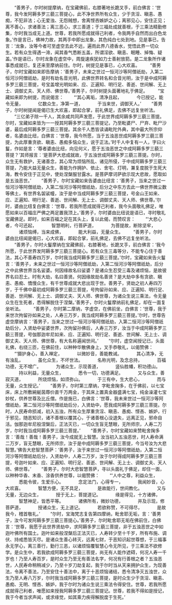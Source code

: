 <!-- { "loadSidebar": true } -->
　　“善男子，尔时树提摩纳，在宝藏佛前，右膝著地长跪叉手，前白佛言：‘世尊，我今发阿耨多罗三藐三菩提心，此不净世界所有众生，少于贪淫、瞋恚、愚痴，不犯非法；心无爱浊、无怨贼想，舍离悭吝嫉妒之心；离邪见心，安住正见；离不善心，求诸善法；离三恶心，求三善道；于三福处成就善根，于三乘法精勤修集，尔时我当成无上道。世尊，若我所愿成就得己利者，令我两手自然而出白色龙象。’作是言已，佛神力故，其两手中即出龙象，其色纯白七处到地。见是事已，告言：‘龙象，汝等今者可至虚空去此不远，遍雨此界八德香水，觉悟此界一切众生。若有众生得遇一渧，闻其香气悉断五盖，所谓淫欲、瞋恚、眠睡、掉悔、疑盖。’作是语已，尔时龙象在虚空中，周旋速疾犹如力士善射放箭。是二龙象所作诸事悉成就已，复还来至摩纳前住。尔时，树提见是事已，心大欢喜。
　　“善男子，尔时宝藏如来即告摩纳：‘善男子，未来之世过一恒河沙等阿僧祇劫，入第二恒河沙阿僧祇劫，是时有劫名音光明，此佛世界转名和合音光明，汝于是中成阿耨多罗三藐三菩提，号宝盖增光明如来、应、正遍知、明行足、善逝、世间解、无上士、调御丈夫、天人师、佛世尊。’善男子，尔时树提头面著地礼于佛足。
　　“宝藏如来即为树提，而说偈言：
　　“‘其心离垢，清净且起，
　　　今已授记，能令无量，
　　　亿数众生，净第一道，
　　　于当来世，调御天人。’
　　“善男子，尔时树提闻是偈已生大欢喜，即起合掌，前礼佛足，去佛不远复坐听法。
　　“三亿弟子除一千人，其余咸共同声发愿，于此世界成阿耨多罗三藐三菩提。尔时，宝藏如来皆为一一授其阿耨多罗三藐三菩提记，乃至毗婆尸、尸弃、毗尸沙婆，最后成阿耨多罗三藐三菩提。其余千人悉皆读诵毗陀外典，其中最大所宗仰者，名婆由比纽，白佛言：‘世尊，我今所愿，当于五浊恶世成阿耨多罗三藐三菩提，为此厚重贪欲、瞋恚、愚痴多恼众生，说于正法。’时千人中复有一人，字曰火鬘，作如是言：‘尊者婆由比纽，向见何义，愿于五浊恶世之中成阿耨多罗三藐三菩提？’其师报言：‘是菩萨大悲成就故，于五浊世成阿耨多罗三藐三菩提。尔时，众生无有救护，无诸善念，其心常为烦恼所乱、诸见所侵，于中成阿耨多罗三藐三菩提，乃能大益无量众生，善能为作拥护、依止、舍宅、灯明，兼复度脱于生死大海，教令安住于正见中，使处涅槃服甘露水。是菩萨摩诃萨欲示现大悲故，愿取如是五浊恶世。’
　　“善男子，尔时宝藏如来告婆由比纽言：‘善男子，当来之世过一恒河沙等阿僧祇劫，入第二恒河沙等阿僧祇劫，后分之中东方去此一佛世界微尘数等佛土，有世界名袈裟幢，汝于是中当成阿耨多罗三藐三菩提，号金山王如来、应、正遍知、明行足、善逝、世间解、无上士、调御丈夫、天人师、佛世尊。’尔时，婆由比纽复白佛言：‘世尊，若我所愿成就得己利者，我今头面敬礼佛足，唯愿如来以百福庄严佛之两足置我顶上。’善男子，尔时婆由比纽说是语已，寻时敬礼宝藏佛足。即时，如来百福之足在其头上，复以此偈，而赞叹言：
　　“‘大悲心者，今可还起，
　　　智慧明利，行菩萨道，
　　　为菩提故，断除坚牢，
　　　诸烦恼缚，当来成佛，
　　　能大利益，无量众生。
　　“善男子，尔时婆由比纽闻是偈已，心大欢喜，即起合掌，前礼佛足，去佛不远复坐听法。
　　“善男子，尔时火鬘摩纳在宝藏佛前，右膝著地，长跪叉手，前白佛言：‘我今所愿，于此世界发阿耨多罗三藐三菩提心。若有众生三毒等分，不能专心住于善法，其心不善寿四万岁，尔时我当成阿耨多罗三藐三菩提。’尔时，宝藏如来告火鬘言：‘善男子，未来之世过一恒河沙等阿僧祇劫，入第二恒河沙等阿僧祇劫，后分之中此佛世界当名娑婆。何因缘故名曰娑婆？是诸众生忍受三毒及诸烦恼，是故彼界名曰忍土。时有大劫，名曰善贤。何因缘故劫名善贤？是大劫中多有贪欲、瞋恚、愚痴、憍慢众生，有千世尊成就大悲出现于世。善男子，贤劫之初人寿四万岁，于千佛中最初成阿耨多罗三藐三菩提，号拘留孙如来、应、正遍知、明行足、善逝、世间解、无上士、调御丈夫、天人师、佛世尊，为诸众生说三乘法，令无量众生在生死者，悉得解脱住于涅槃。’善男子，尔时火鬘摩纳前礼佛足，却在一面复坐听法。
　　“善男子，尔时第二摩纳，字虚空，在佛前坐，白佛言：‘世尊，我于来世次拘留孙如来之处，人寿三万岁，我当成阿耨多罗三藐三菩提。’尔时，世尊告虚空摩纳言：‘善男子，当来之世过一恒河沙等阿僧祇劫，入第二恒河沙等阿僧祇劫后分，入贤劫中娑婆世界，次拘留孙佛后，人寿三万岁，汝当于中成阿耨多罗三藐三菩提，号伽那迦牟尼如来、应、正遍知、明行足、善逝、世间解、无上士、调御丈夫、天人师、佛世尊，有大名称遍闻世间。’
　　“尔时，虚空闻授记已，头面礼佛，右绕三匝，在佛前住，以种种华散佛身上，叉手恭敬礼，以偈赞佛：
　　“‘摄护身心，善入禅定，
　　　以微妙音，善能教诫。
　　　其心清净，无有浊乱，
　　　虽化众生，不坏世法。
　　　名称光明，及念总持，
　　　百福功德，无不增广。
　　　为诸众生，示现善道，
　　　竖仙胜幡，积功德山。
　　　持以利益，无量众生，
　　　悉令一切，功德满足。
　　　又与众生，善寂灭道，
　　　所烧烦恼，如须弥山。
　　　于三有中，生大悲心，
　　　而与无量，众生授记。’
　　“善男子，尔时第三摩纳，字毗舍掬多，在于佛前，以七宝床，床上所敷綩綖茵蓐价直千万两金，于其床上置真金器盛满七宝，纯金澡灌七宝妙杖，供养世尊及比丘僧。作是施已，白佛言：‘世尊，我未来世过一恒河沙等阿僧祇劫，第二恒河沙等阿僧祇劫后分，入贤劫中，愿我成阿耨多罗三藐三菩提。尔时，人民寿命损减，初入五浊，所有众生厚重贪淫、瞋恚、愚痴、悭吝、嫉妒，行于邪见，随恶知识，诸不善根以覆其心，于诸善根心没退失，远离正见，邪命自活。伽那迦牟尼般涅槃后，正法灭已，一切众生盲无慧眼，无所师宗，人寿二万岁，尔时我当成阿耨多罗三藐三菩提。’
　　“善男子，尔时宝藏如来赞毗舍掬多言：‘善哉！善哉！善男子，汝今成就无上智慧。汝当初入五浊恶世，时人寿命满二万岁，盲无慧眼，无所师宗，汝于是中成阿耨多罗三藐三菩提，今当号汝为大悲智慧。’佛告大悲智慧菩萨：‘善男子，汝于来世过一恒河沙等阿僧祇劫，入第二恒河沙等阿僧祇劫后分，入贤劫中，人寿二万岁，汝于尔时得成阿耨多罗三藐三菩提，号迦叶如来、应、正遍知、明行足、善逝、世间解、无上士、调御丈夫、天人师、佛世尊。’
　　“善男子，尔时大悲智慧菩萨，寻以头面礼于佛足，却住一面，以种种华香、末香、涂香供养世尊，以偈赞佛：
　　“‘人中之尊，利益众生，
　　　悉能令彼，生爱乐心。
　　　念定法门，心得专一，
　　　我闻妙音，心大欢喜。
　　　智慧方便，无不具足，
　　　是故能行，世间教化。
　　　又与无量，无边众生，
　　　授于无上，菩提道记。
　　　缘是得见，十方诸佛，
　　　智慧神足，皆悉平等。
　　　诸佛所有，微妙功德，
　　　并及示现，修菩萨道，
　　　授诸众生，无上道记。
　　　若欲称赞，不可得尽，
　　　是故我今，稽首敬礼。’
　　“尔时，宝海梵志复告第四摩纳，毗舍耶无垢，言：‘善男子，汝今可发阿耨多罗三藐三菩提心。’善男子，尔时毗舍耶无垢在佛前住，白佛言：‘世尊，我愿于此世界贤劫中，求阿耨多罗三藐三菩提，非于五浊恶世之中如迦叶佛所有国土。迦叶如来般涅槃后正法灭已，人寿转少至十千岁，所有布施、调伏、持戒悉皆灭尽。是诸众生善心转灭，远离七财，于恶知识起世尊想，于三福事永无学心，离三善行，勤行三恶，以诸烦恼覆智慧心令无所见，于三乘法不欲修学。是众生中，若我欲成阿耨多罗三藐三菩提，尚无有人能作遮碍，何况人寿一千岁也！乃至人寿百岁，是时众生乃至无有善法名字，何况有行善根之者？五浊恶世，人民寿命稍稍减少，乃至十岁刀劫复起，我于尔时当从天来拥护众生，为现善法，令离不善法，乃至安住十善法中，离于十恶烦恼诸结，悉令清净灭五浊世，众生乃至人寿八万岁，尔时我当成阿耨多罗三藐三菩提，是时众生少于贪淫、瞋恚、愚痴、无明、悭吝、嫉妒，我于尔时为诸众生说三乘法令得安住。世尊，若我所愿成就得己利者，唯愿如来授我阿耨多罗三藐三菩提记。世尊，若我不得如是授记，我于今者当求声闻，或求缘觉，如其乘力疾得解脱度于生死。’
